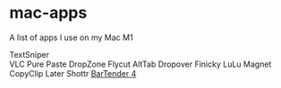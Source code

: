 # mac-apps
A list of apps I use on my Mac M1


TextSniper  
VLC
Pure Paste
DropZone
Flycut
AltTab 
Dropover
Finicky
LuLu
Magnet
CopyClip
Later
Shottr
[BarTender 4](https://www.macbartender.com/Bartender4/)
